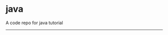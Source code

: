 # java
A code repo for java tutorial

-------------------------------------------------------------------------------------------------

